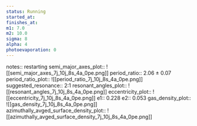 ```yaml
---
status: Running
started_at:
finishes_at:
m1: 7.0
m2: 10.0
sigma: 8
alpha: 4
photoevaporation: 0
---
```


notes:: restarting
semi_major_axes_plot:: ![[semi_major_axes_7j_10j_8s_4a_0pe.png]]
period_ratio:: 2.06 ± 0.07
period_ratio_plot:: ![[period_ratio_7j_10j_8s_4a_0pe.png]]
suggested_resonance:: 2:1
resonant_angles_plot:: ![[resonant_angles_7j_10j_8s_4a_0pe.png]]
eccentricity_plot:: ![[eccentricity_7j_10j_8s_4a_0pe.png]]
e1:: 0.228
e2:: 0.053
gas_density_plot:: ![[gas_density_7j_10j_8s_4a_0pe.png]]
azimuthally_avged_surface_density_plot:: ![[azimuthally_avged_surface_density_7j_10j_8s_4a_0pe.png]]
